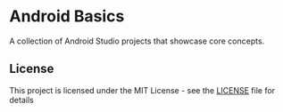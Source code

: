 # Android Basics

A collection of Android Studio projects that showcase core concepts.

## License

This project is licensed under the MIT License - see the [LICENSE](https://opensource.org/licenses/MIT) file for details
